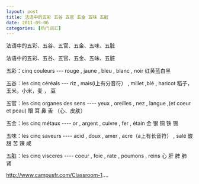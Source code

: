 ```yaml
---
layout: post
title: 法语中的五彩 五谷 五官 五金 五味 五脏
date: 2011-09-06
categories: [热门词汇]  
---
```


法语中的五彩、五谷、五官、五金、五味、五脏

法语中的五彩、五谷、五官、五金、五味、五脏

五彩：cinq couleurs --- rouge , jaune , bleu , blanc , noir 红黄蓝白黑

五谷：les cinq céréals --- riz , mais(i上有分音符） , millet ,blé , haricot 稻子，玉米，小米，麦 ， 豆

五官：les cinq organes des sens ---- yeux , oreilles , nez , langue ,(et coeur et peau) 眼 耳 鼻 舌 （心、皮肤）

五金：les cinq métaux ---- or , argent , cuivre , fer , étain 金 银 铜 铁 锡

五味：les cinq saveurs ---- acid , doux , amer , acre（a上有长音符） , salé 酸 甜 苦 辣 咸

五脏：les cinq visceres ---- coeur , foie , rate , poumons , reins 心 肝 脾 肺 肾

http://www.campusfr.com/Classroom-1....
